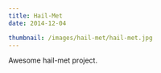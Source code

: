```yaml
---
title: Hail-Met
date: 2014-12-04

thumbnail: /images/hail-met/hail-met.jpg
---
```


Awesome hail-met project.
